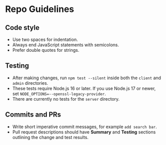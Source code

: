 # Repo Guidelines

## Code style
- Use two spaces for indentation.
- Always end JavaScript statements with semicolons.
- Prefer double quotes for strings.

## Testing
- After making changes, run `npm test --silent` inside both the `client` and `admin` directories.
- These tests require Node.js 16 or later. If you use Node.js 17 or newer, set `NODE_OPTIONS=--openssl-legacy-provider`.
- There are currently no tests for the `server` directory.

## Commits and PRs
- Write short imperative commit messages, for example `add search bar`.
- Pull request descriptions should have **Summary** and **Testing** sections outlining the change and test results.
